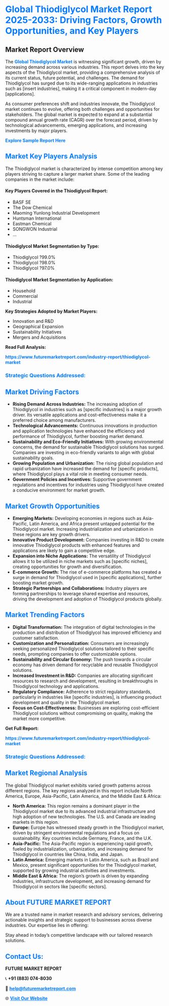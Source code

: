 <h1 style="color: #007BFF;">Global Thiodiglycol Market Report 2025-2033: Driving Factors, Growth Opportunities, and Key Players</h1>

<section id="overview">
<h2>Market Report Overview</h2>
<p>The <a href="https://www.futuremarketreport.com/industry-report/thiodiglycol-market" style="color: #007BFF; text-decoration: none;"><strong>Global Thiodiglycol Market</strong></a> is witnessing significant growth, driven by increasing demand across various industries. This report delves into the key aspects of the Thiodiglycol market, providing a comprehensive analysis of its current status, future potential, and challenges. The demand for Thiodiglycol has surged due to its wide-ranging applications in industries such as [insert industries], making it a critical component in modern-day [applications].</p>
<p>As consumer preferences shift and industries innovate, the Thiodiglycol market continues to evolve, offering both challenges and opportunities for stakeholders. The global market is expected to expand at a substantial compound annual growth rate (CAGR) over the forecast period, driven by technological advancements, emerging applications, and increasing investments by major players.</p>
</section>

<section id="overview">
<p><a href="https://www.futuremarketreport.com/request-sample/reportId=98058" style="color: #007BFF; text-decoration: none;"><strong>Explore Sample Report Here</strong></a></p>
</section>

<section id="key-players">
<h2 style="color: #007BFF;">Market Key Players Analysis</h2>
<p>The Thiodiglycol market is characterized by intense competition among key players striving to capture a larger market share. Some of the leading companies in the market include:</p>
<h4>Key Players Covered in the Thiodiglycol Report:</h4>
<ul><li>BASF SE</li><li>The Dow Chemical</li><li>Maoming Yunlong Industrial Development</li><li>Huntsman International</li><li>Eastman Chemical</li><li>SONGWON Industrial</li><li>...</li></ul>
<h4>Thiodiglycol Market Segmentation by Type:</h4>
<ul><li>Thiodiglycol ?99.0%</li><li>Thiodiglycol ?98.0%</li><li>Thiodiglycol ?97.0%</li></ul>

<h4>Thiodiglycol Market Segmentation by Application:</h4>
<ul><li>Household</li><li>Commercial</li><li>Industrial</li></ul>
<p><strong>Key Strategies Adopted by Market Players:</strong></p>
<ul>
<li>Innovation and R&D</li>
<li>Geographical Expansion</li>
<li>Sustainability Initiatives</li>
<li>Mergers and Acquisitions</li>
</ul>
</section>

<section>
<p><strong>Read Full Analysis: </strong></p><a href="https://www.futuremarketreport.com/industry-report/thiodiglycol-market" style="color: #007BFF; text-decoration: none;"><strong>https://www.futuremarketreport.com/industry-report/thiodiglycol-market</strong></a>
<h3 style="color: #007BFF;">Strategic Questions Addressed:</h3>
</section>

<section id="driving-factors">
<h2 style="color: #007BFF;">Market Driving Factors</h2>
<ul>
<li><strong>Rising Demand Across Industries:</strong> The increasing adoption of Thiodiglycol in industries such as [specific industries] is a major growth driver. Its versatile applications and cost-effectiveness make it a preferred choice among manufacturers.</li>
<li><strong>Technological Advancements:</strong> Continuous innovations in production and application technologies have enhanced the efficiency and performance of Thiodiglycol, further boosting market demand.</li>
<li><strong>Sustainability and Eco-Friendly Initiatives:</strong> With growing environmental concerns, the demand for sustainable Thiodiglycol solutions has surged. Companies are investing in eco-friendly variants to align with global sustainability goals.</li>
<li><strong>Growing Population and Urbanization:</strong> The rising global population and rapid urbanization have increased the demand for [specific products], where Thiodiglycol plays a vital role in meeting consumer needs.</li>
<li><strong>Government Policies and Incentives:</strong> Supportive government regulations and incentives for industries using Thiodiglycol have created a conducive environment for market growth.</li>
</ul>
</section>

<section id="growth-opportunities">
<h2 style="color: #007BFF;">Market Growth Opportunities</h2>
<ul>
<li><strong>Emerging Markets:</strong> Developing economies in regions such as Asia-Pacific, Latin America, and Africa present untapped potential for the Thiodiglycol market. Increasing industrialization and urbanization in these regions are key growth drivers.</li>
<li><strong>Innovative Product Development:</strong> Companies investing in R&D to create innovative Thiodiglycol products with enhanced features and applications are likely to gain a competitive edge.</li>
<li><strong>Expansion into Niche Applications:</strong> The versatility of Thiodiglycol allows it to be utilized in niche markets such as [specific niches], creating opportunities for growth and diversification.</li>
<li><strong>E-commerce Growth:</strong> The rise of e-commerce platforms has created a surge in demand for Thiodiglycol used in [specific applications], further boosting market growth.</li>
<li><strong>Strategic Partnerships and Collaborations:</strong> Industry players are forming partnerships to leverage shared expertise and resources, driving the development and adoption of Thiodiglycol products globally.</li>
</ul>
</section>

<section id="trending-factors">
<h2 style="color: #007BFF;">Market Trending Factors</h2>
<ul>
<li><strong>Digital Transformation:</strong> The integration of digital technologies in the production and distribution of Thiodiglycol has improved efficiency and customer satisfaction.</li>
<li><strong>Customization and Personalization:</strong> Consumers are increasingly seeking personalized Thiodiglycol solutions tailored to their specific needs, prompting companies to offer customizable options.</li>
<li><strong>Sustainability and Circular Economy:</strong> The push towards a circular economy has driven demand for recyclable and reusable Thiodiglycol solutions.</li>
<li><strong>Increased Investment in R&D:</strong> Companies are allocating significant resources to research and development, resulting in breakthroughs in Thiodiglycol technology and applications.</li>
<li><strong>Regulatory Compliance:</strong> Adherence to strict regulatory standards, particularly in industries like [specific industries], is influencing product development and quality in the Thiodiglycol market.</li>
<li><strong>Focus on Cost-Effectiveness:</strong> Businesses are exploring cost-efficient Thiodiglycol solutions without compromising on quality, making the market more competitive.</li>
</ul>
</section>

<section>
<p><strong>Get Full Report: </strong></p><a href="https://www.futuremarketreport.com/industry-report/thiodiglycol-market" style="color: #007BFF; text-decoration: none;"><strong>https://www.futuremarketreport.com/industry-report/thiodiglycol-market</strong></a>
<h3 style="color: #007BFF;">Strategic Questions Addressed:</h3>
</section>


<section id="regional-analysis">
<h2 style="color: #007BFF;">Market Regional Analysis</h2>
<p>The global Thiodiglycol market exhibits varied growth patterns across different regions. The key regions analyzed in this report include North America, Europe, Asia-Pacific, Latin America, and the Middle East & Africa:</p>
<ul>
<li><strong>North America:</strong> This region remains a dominant player in the Thiodiglycol market due to its advanced industrial infrastructure and high adoption of new technologies. The U.S. and Canada are leading markets in this region.</li>
<li><strong>Europe:</strong> Europe has witnessed steady growth in the Thiodiglycol market, driven by stringent environmental regulations and a focus on sustainability. Key countries include Germany, France, and the U.K.</li>
<li><strong>Asia-Pacific:</strong> The Asia-Pacific region is experiencing rapid growth, fueled by industrialization, urbanization, and increasing demand for Thiodiglycol in countries like China, India, and Japan.</li>
<li><strong>Latin America:</strong> Emerging markets in Latin America, such as Brazil and Mexico, present significant opportunities for the Thiodiglycol market, supported by growing industrial activities and investments.</li>
<li><strong>Middle East & Africa:</strong> The region’s growth is driven by expanding industries, infrastructure development, and increasing demand for Thiodiglycol in sectors like [specific sectors].</li>
</ul>
</section>

<footer>
<h2 style="color: #007BFF;">About FUTURE MARKET REPORT</h2>
<p>We are a trusted name in market research and advisory services, delivering actionable insights and strategic support to businesses across diverse industries. Our expertise lies in offering:</p>

<p>Stay ahead in today’s competitive landscape with our tailored research solutions.</p>

<h2 style="color: #007BFF;">Contact Us:</h2>
<p><strong>FUTURE MARKET REPORT</strong></p>
<p>📞 <strong>+91 (883) 074-8030</strong></p>
<p>📧 <strong><a href="mailto:help@futuremarketreport.com" style="color: #007BFF;">help@futuremarketreport.com</a></strong></p>
<p>🌐 <strong><a href="https://www.futuremarketreport.com/" style="color: #007BFF;">Visit Our Website</a></strong></p>
</footer>